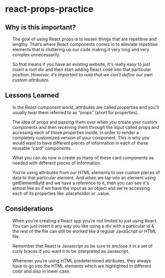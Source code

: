 # react-props-practice
## Why is this important?
<ul>The goal of using React props is to lessen things that are repetitive and lengthy. That’s where React components comes in to alleviate repetitive elements that is cluttering up our code making it very long and very complex unnecessarily.</ul>

<ul>So that means if you have an existing website, it's really easy to just insert a root div and then start adding React code into that particular position. <em>However, it’s important to note that we can't define our own custom attributes.</em></ul>

## Lessons Learned

<ul>In the React component world, attributes are called properties and you'll usually hear them referred to as “props” (short for properties).</ul>

<ul>The idea of props and passing them over when you create your custom components and then receiving them through the input called props and accessing each of those properties inside, in order to render a completely customized version of your component. This is why you would want to have different pieces of information in each of these reusable “card” components.</ul>

<ul>What you can do now is create as many of these card components as needed with different pieces of information.</ul>

<ul>You're using attributes from our HTML elements to use custom pieces of data to that particular element. And when we tap into an element using getElementById and we have a reference to it, then you can see it's almost like as if we have the input as an object and we're accessing each of its properties like .placeholder or .value.</ul>

## Considerations

<ul>When you're creating a React app you're not limited to just using React. You can just insert it any way you like using a div with a particular id & the rest of the file can still be worked like a regular JavaScript or HTML file.</ul> 

<ul>Remember that React is Javascript so be sure to enclose it in a set of curly braces if you want it to be interpreted as Javascript.</ul>

<ul>Whenever you're using HTML predetermined attributes, they always have to go into the HTML elements which are highlighted in different color and also in lower case.</ul>
